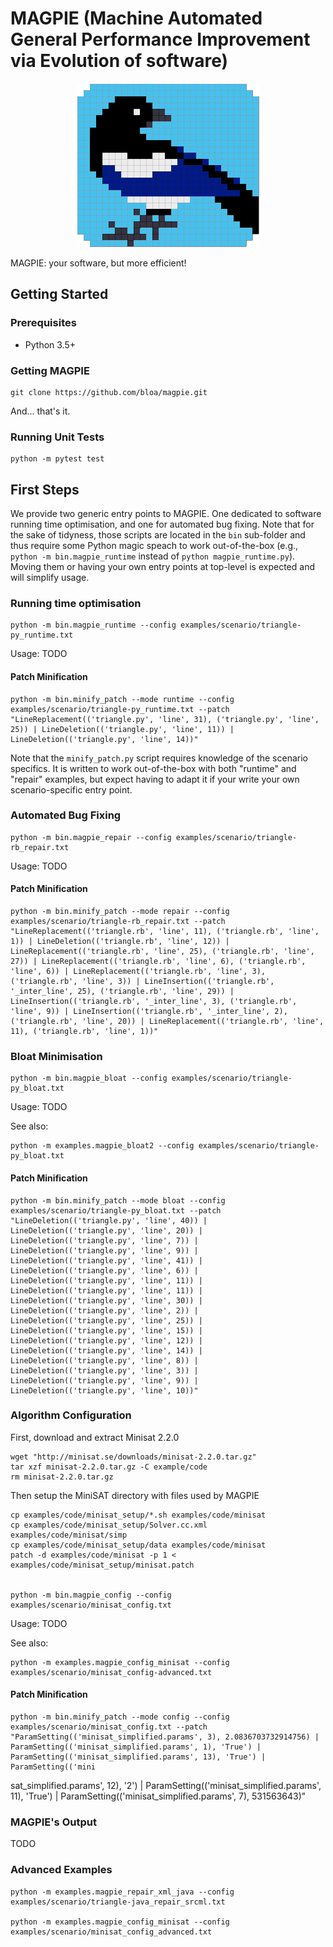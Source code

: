 # MAGPIE (Machine Automated General Performance Improvement via Evolution of software)

<p align="center">
  <img alt="MAGPIE logo" src="/logo_magpie.png" />
</p>

MAGPIE: your software, but more efficient!


## Getting Started

### Prerequisites

- Python 3.5+

### Getting MAGPIE

    git clone https://github.com/bloa/magpie.git

And... that's it.


<!---
### Installation

    python setup.py install

or

    python setup.py develop
--->


### Running Unit Tests

    python -m pytest test


## First Steps

We provide two generic entry points to MAGPIE.
One dedicated to software running time optimisation, and one for automated bug fixing.
Note that for the sake of tidyness, those scripts are located in the `bin` sub-folder and thus require some Python magic speach to work out-of-the-box (e.g., `python -m bin.magpie_runtime` instead of `python magpie_runtime.py`).
Moving them or having your own entry points at top-level is expected and will simplify usage.


### Running time optimisation

    python -m bin.magpie_runtime --config examples/scenario/triangle-py_runtime.txt

Usage: TODO

#### Patch Minification

    python -m bin.minify_patch --mode runtime --config examples/scenario/triangle-py_runtime.txt --patch "LineReplacement(('triangle.py', 'line', 31), ('triangle.py', 'line', 25)) | LineDeletion(('triangle.py', 'line', 11)) | LineDeletion(('triangle.py', 'line', 14))"

Note that the `minify_patch.py` script requires knowledge of the scenario specifics.
It is written to work out-of-the-box with both "runtime" and "repair" examples, but expect having to adapt it if your write your own scenario-specific entry point.


### Automated Bug Fixing

    python -m bin.magpie_repair --config examples/scenario/triangle-rb_repair.txt

Usage: TODO

#### Patch Minification

    python -m bin.minify_patch --mode repair --config examples/scenario/triangle-rb_repair.txt --patch "LineReplacement(('triangle.rb', 'line', 11), ('triangle.rb', 'line', 1)) | LineDeletion(('triangle.rb', 'line', 12)) | LineReplacement(('triangle.rb', 'line', 25), ('triangle.rb', 'line', 27)) | LineReplacement(('triangle.rb', 'line', 6), ('triangle.rb', 'line', 6)) | LineReplacement(('triangle.rb', 'line', 3), ('triangle.rb', 'line', 3)) | LineInsertion(('triangle.rb', '_inter_line', 25), ('triangle.rb', 'line', 29)) | LineInsertion(('triangle.rb', '_inter_line', 3), ('triangle.rb', 'line', 9)) | LineInsertion(('triangle.rb', '_inter_line', 2), ('triangle.rb', 'line', 20)) | LineReplacement(('triangle.rb', 'line', 11), ('triangle.rb', 'line', 1))"


### Bloat Minimisation

    python -m bin.magpie_bloat --config examples/scenario/triangle-py_bloat.txt

Usage: TODO

See also:

    python -m examples.magpie_bloat2 --config examples/scenario/triangle-py_bloat.txt

#### Patch Minification

    python -m bin.minify_patch --mode bloat --config examples/scenario/triangle-py_bloat.txt --patch "LineDeletion(('triangle.py', 'line', 40)) | LineDeletion(('triangle.py', 'line', 20)) | LineDeletion(('triangle.py', 'line', 7)) | LineDeletion(('triangle.py', 'line', 9)) | LineDeletion(('triangle.py', 'line', 41)) | LineDeletion(('triangle.py', 'line', 6)) | LineDeletion(('triangle.py', 'line', 11)) | LineDeletion(('triangle.py', 'line', 11)) | LineDeletion(('triangle.py', 'line', 30)) | LineDeletion(('triangle.py', 'line', 2)) | LineDeletion(('triangle.py', 'line', 25)) | LineDeletion(('triangle.py', 'line', 15)) | LineDeletion(('triangle.py', 'line', 12)) | LineDeletion(('triangle.py', 'line', 14)) | LineDeletion(('triangle.py', 'line', 8)) | LineDeletion(('triangle.py', 'line', 3)) | LineDeletion(('triangle.py', 'line', 9)) | LineDeletion(('triangle.py', 'line', 10))"


### Algorithm Configuration

First, download and extract Minisat 2.2.0

    wget "http://minisat.se/downloads/minisat-2.2.0.tar.gz"
    tar xzf minisat-2.2.0.tar.gz -C example/code
    rm minisat-2.2.0.tar.gz

Then setup the MiniSAT directory with files used by MAGPIE

    cp examples/code/minisat_setup/*.sh examples/code/minisat
    cp examples/code/minisat_setup/Solver.cc.xml examples/code/minisat/simp
    cp examples/code/minisat_setup/data examples/code/minisat
    patch -d examples/code/minisat -p 1 < examples/code/minisat_setup/minisat.patch


    python -m bin.magpie_config --config examples/scenario/minisat_config.txt

Usage: TODO

See also:

    python -m examples.magpie_config_minisat --config examples/scenario/minisat_config-advanced.txt


#### Patch Minification

    python -m bin.minify_patch --mode config --config examples/scenario/minisat_config.txt --patch "ParamSetting(('minisat_simplified.params', 3), 2.0836703732914756) | ParamSetting(('minisat_simplified.params', 1), 'True') | ParamSetting(('minisat_simplified.params', 13), 'True') | ParamSetting(('mini
sat_simplified.params', 12), '2') | ParamSetting(('minisat_simplified.params', 11), 'True') | ParamSetting(('minisat_simplified.params', 7), 531563643)"


### MAGPIE's Output

TODO



### Advanced Examples

    python -m examples.magpie_repair_xml_java --config examples/scenario/triangle-java_repair_srcml.txt

    python -m examples.magpie_config_minisat --config examples/scenario/minisat_config_advanced.txt

